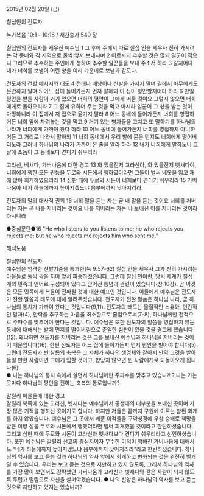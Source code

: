 2015년 02월 20일 (금)

칠십인의 전도자



누가복음 10:1 - 10:16 / 새찬송가 540 장


칠십인의 전도자를 세우신 예수님 
1 그 후에 주께서 따로 칠십 인을 세우사 친히 가시려는 각 동네와 각 지역으로 둘씩 앞서 보내시며 2 이르시되 추수할 것은 많되 일꾼이 적으니 그러므로 추수하는 주인에게 청하여 추수할 일꾼들을 보내 주소서 하라 3 갈지어다 내가 너희를 보냄이 어린 양을 이리 가운데로 보냄과 같도다.

전도자의 전할 메시지와 태도 
4 전대나 배낭이나 신발을 가지지 말며 길에서 아무에게도 문안하지 말며  5 어느 집에 들어가든지 먼저 말하되 이 집이 평안할지어다 하라 6 만일 평안을 받을 사람이 거기 있으면 너희의 평안이 그에게 머물 것이요 그렇지 않으면 너희에게로 돌아오리라  7 그 집에 유하며 주는 것을 먹고 마시라 일꾼이 그 삯을 받는 것이 마땅하니라 이 집에서 저 집으로 옮기지 말라 8 어느 동네에 들어가든지 너희를 영접하거든 너희 앞에 차려놓는 것을 먹고 9 거기 있는 병자들을 고치고 또 말하기를 하나님의 나라가 너희에게 가까이 왔다 하라 10 어느 동네에 들어가든지 너희를 영접하지 아니하거든 그 거리로 나와서 말하되 11 너희 동네에서 우리 발에 묻은 먼지도 너희에게 떨어버리노라 그러나 하나님의 나라가 가까이 온 줄을 알라 하라 12 내가 너희에게 말하노니 그 날에 소돔이 그 동네보다 견디기 쉬우리라 

고라신, 베새다, 가버나움에 대한 경고 
13 화 있을진저 고라신아, 화 있을진저 벳새다야, 너희에게 행한 모든 권능을 두로와 시돈에서 행하였더라면 그들이 벌써 베옷을 입고 재에 앉아 회개하였으리라 14 심판 때에 두로와 시돈이 너희보다 견디기 쉬우리라 15 가버나움아 네가 하늘에까지 높아지겠느냐 음부에까지 낮아지리라.  

전도자의 말의 대사적 권위
16 너희 말을 듣는 자는 곧 내 말을 듣는 것이요 너희를 저버리는 자는 곧 나를 저버리는 것이요 나를 저버리는 자는 나 보내신 이를 저버리는 것이라 하시니라

●중심문단●16 "He who listens to you listens to me; he who rejects you rejects me; but he who rejects me rejects him who sent me."

해석도움





칠십인의 전도자  
예수님은 엄격한 선발기준을 통과한(눅 9:57-62) 칠십 인을 세우사 그가 친히 가시려는 마을들로 둘씩 짝을 지어 앞서 파송하셨습니다. 그런데 칠십 인이란, 당시 세계가 칠십 개의 민족과 언어로 구성되어 있다고 믿어진 통념과 관련이 있습니다(창 10장). 곧 이것은 모든 민족에게 복음이 전파될 것에 대한 예표인 것입니다. 이들에게 예수님은 전도자가 전할 말씀과 태도에 대해 알려주셨습니다. 전도자가 전할 말씀은 하나님 나라, 곧 하나님의 통치가 가까이 왔다는 것입니다(9,11). 전도자의 태도는 물질적인 소유와, 인간적인 말과(4), 안락을 추구하는 마음을 최소한으로 줄임으로써(7-8), 하나님께만 전적으로 주파수를 맞추어야 한다는 것입니다. 예수님은 또한 전도자의 말씀을 영접하지 않는 동네에 대해서는 발에 먼지를 떨어버림으로 준엄한 심판이 있을 것을 경고케 했습니다(12). 왜냐하면 전도자를 저버리는 것은 그를 보내신 예수님과 하나님을 저버리는 것이기 때문입니다(16). 한편 전도자는 어느 집에 들어가든지 먼저 평안을 빌어야 합니다(5). 그런데 전도자가 빈 샬롬의 축복은 그 자체가 하나의 생명체와 같아서 만약 그것을 받아들일 만한 사람이면 그에게 임할 것이고, 합당치 않으면 빈 사람에게로 되돌아오게 됩니다(6).  
● 나는 하나님의 통치 속에서 살면서 하나님께만 주파수를 맞추고 있습니까? 나는 가는 곳마다 하나님의 평안을 전하는 축복의 통로입니까? 

갈릴리 마을들에 대한 경고  
갈릴리 북쪽에 있는 고라신, 벳새다는 예수님께서 공생애의 대부분을 보내신 곳이며 가장 많은 기적을 행하신 곳이기도 합니다. 하지만 저들은 끝까지 구원에 이르는 참된 회개를 하지 않았습니다. 예수님은 그 곳에서 베푼 이적들을 구약성경에 우상 숭배로 책망을 받은 이방 성읍 두로와 시돈에서 행했더라면 벌써 회개했을 것이라고 한탄하셨습니다. 그리고 심판 때에 두로와 시돈이 고라신과 벳새다보다 견디기 쉬우리라고 선언하셨습니다. 또한 예수님은 갈릴리 선교의 중심지이자 무수한 이적이 행해진 가버나움에 대해서도 “네가 하늘에까지 높아지겠느냐 음부에까지 낮아지리라”라고 한탄하셨습니다. 하나님의 역사를 보고 듣는 것과 하나님의 역사 앞에서 회개하고 변화되는 것은 완전히 별개일 수 있습니다. 우리는 보고 듣는 것으로 자만하고 있지 않도록, 그래서 하나님의 역사를 가장 많이 보면서도 강퍅했던 가버나움과 고라신과 벳새다와 같은 사람이 되지 않도록 두렵고 떨림으로 자신을 살펴야겠습니다. 
● 나의 신앙은 하나님의 역사를 보고 듣는 것으로 자만하고 있지는 있습니까?